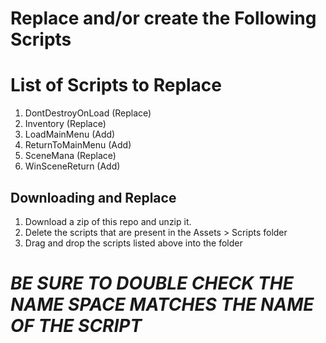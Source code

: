# Replace and/or create the Following Scripts

# List of Scripts to Replace #

1. DontDestroyOnLoad  (Replace)
2. Inventory (Replace)
3. LoadMainMenu (Add)
4. ReturnToMainMenu (Add)
5. SceneMana (Replace)
6. WinSceneReturn (Add)

## Downloading and Replace ##
1. Download a zip of this repo and unzip it. 
2. Delete the scripts that are present in the Assets > Scripts folder
3. Drag and drop the scripts listed above into the folder

# *BE SURE TO DOUBLE CHECK THE NAME SPACE MATCHES THE NAME OF THE SCRIPT* # 


